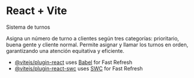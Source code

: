 # React + Vite
Sistema de turnos

Asigna un número de turno a clientes según tres categorías: prioritario, buena gente y cliente normal.
Permite asignar y llamar los turnos en orden, garantizando una atención equitativa y eficiente.

- [@vitejs/plugin-react](https://github.com/vitejs/vite-plugin-react/blob/main/packages/plugin-react/README.md) uses [Babel](https://babeljs.io/) for Fast Refresh
- [@vitejs/plugin-react-swc](https://github.com/vitejs/vite-plugin-react-swc) uses [SWC](https://swc.rs/) for Fast Refresh
